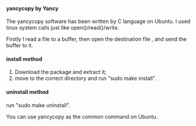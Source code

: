 ####  yancycopy by Yancy   ####
The yancycopy software has been written by C language on Ubuntu.
I used linux system calls just like open()/read()/write.

Firstly I read a file to a buffer, 
then open the destination file , and send the buffer to it.

####   install method    #####
1. Download the package and extract it;
2. move to the correct directory and run "sudo make install".

####    uninstall method  #####
run "sudo make uninstall".



You can use yancycopy as the common command on Ubuntu.

